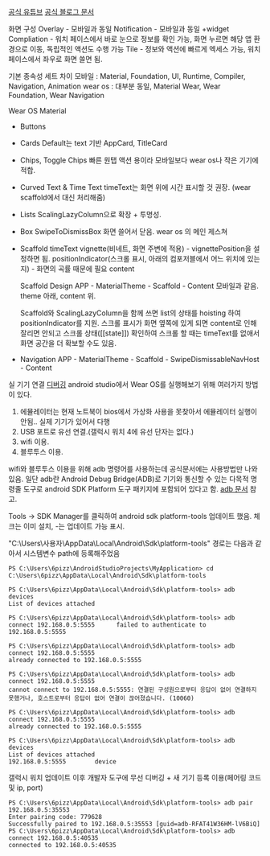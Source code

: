 
[공식 유튜브](https://www.youtube.com/watch?v=B7D3G6tC9n0)
[공식 블로그 문서](https://android-developers.googleblog.com/2021/10/compose-for-wear-os-now-in-developer.html)

화면 구성
Overlay - 모바일과 동일
Notification - 모바일과 동일
+widget
Compliation - 워치 페이스에서 바로 눈으로 정보를 확인 가능, 화면 누르면 해당 앱 환경으로 이동, 독립적인 액션도 수행 가능
Tile - 정보와 액션에 빠르게 엑세스 가능, 워치 페이스에서 좌우로 화면 쓸면 됨.


기본 종속성 세트 차이
모바일 : Material, Foundation, UI, Runtime, Compiler, Navigation, Animation 
wear os : 대부분 동일, Material Wear, Wear Foundation, Wear Navigation 


Wear OS Material
- Buttons
- Cards
	Default는 text 기반
	AppCard, TitleCard
- Chips, Toggle Chips
	빠른 원탭 액션 용이라 모바일보다 wear os나 작은 기기에 적합.
- Curved Text & Time Text
	timeText는 화면 위에 시간 표시할 것 권장. (wear scaffold에서 대신 처리해줌)
- Lists
	ScalingLazyColumn으로 확장 + 투명성.
- Box
	SwipeToDismissBox 화면 쓸어서 닫음. wear os 의 메인 제스쳐
- Scaffold
	timeText
	vignette(비네트, 화면 주변에 적용) - vignettePosition을 설정하면 됨.
	positionIndicator(스크롤 표시, 아래의 컴포저블에서 어느 위치에 있는지) - 화면의 곡률 때문에 필요 
	content

	Scaffold Design
	APP - MaterialTheme - Scaffold - Content
	모바일과 같음. theme 아래, content 위.
	
	Scaffold와 ScalingLazyColumn을 함께 쓰면 list의 상태를 hoisting 하여 positionIndicator를 지원.
	스크롤 표시가 화면 옆쪽에 있게 되면 content로 인해 잘리면 안되고 스크롤 상태([[state]]) 확인하여 스크롤 할 때는 timeText를 없애서 화면 공간을 더 확보할 수도 있음.

- Navigation
	APP - MaterialTheme - Scaffold - SwipeDismissableNavHost - Content



실 기기 연결 [디버깅](https://developer.android.com/training/wearables/apps/debugging?hl=ko)
android studio에서 Wear OS를 실행해보기 위해 여러가지 방법이 있다.
1. 에뮬레이터는 현재 노트북이 bios에서 가상화 사용을 못찾아서 에뮬레이터 실행이 안됨..
	실제 기기가 있어서 다행
2. USB 포트로 유선 연결.(갤럭시 워치 4에 유선 단자는 없다.)  
3. wifi 이용. 
4. 블루투스 이용.

wifi와 블루투스 이용을 위해 adb 명령어를 사용하는데 공식문서에는 사용방법만 나와 있음.
일단 adb란 Android Debug Bridge(ADB)로 기기와 통신할 수 있는 다목적 명령줄 도구로 android SDK Platform 도구 패키지에 포함되어 있다고 함. [adb 문서](https://developer.android.com/studio/command-line/adb?hl=ko) 참고.

Tools -> SDK Manager를 클릭하여 android sdk platform-tools 업데이트 했음.
체크는 이미 설치, -는 업데이트 가능 표시.

"C:\Users\사용자\AppData\Local\Android\Sdk\platform-tools" 경로는 다음과 같아서 시스템변수 path에 등록해주었음

```
PS C:\Users\6pizz\AndroidStudioProjects\MyApplication> cd C:\Users\6pizz\AppData\Local\Android\Sdk\platform-tools

PS C:\Users\6pizz\AppData\Local\Android\Sdk\platform-tools> adb devices
List of devices attached

PS C:\Users\6pizz\AppData\Local\Android\Sdk\platform-tools> adb connect 192.168.0.5:5555      failed to authenticate to 192.168.0.5:5555

PS C:\Users\6pizz\AppData\Local\Android\Sdk\platform-tools> adb connect 192.168.0.5:5555
already connected to 192.168.0.5:5555

PS C:\Users\6pizz\AppData\Local\Android\Sdk\platform-tools> adb connect 192.168.0.5:5555
cannot connect to 192.168.0.5:5555: 연결된 구성원으로부터 응답이 없어 연결하지 못했거나, 호스트로부터 응답이 없어 연결이 끊어졌습니다. (10060)

PS C:\Users\6pizz\AppData\Local\Android\Sdk\platform-tools> adb connect 192.168.0.5:5555
already connected to 192.168.0.5:5555

PS C:\Users\6pizz\AppData\Local\Android\Sdk\platform-tools> adb devices
List of devices attached
192.168.0.5:5555        device

```


갤럭시 워치 업데이트 이후 개발자 도구에 무선 디버깅 + 새 기기 등록 이용(페어링 코드 및 ip, port) 
```
PS C:\Users\6pizz\AppData\Local\Android\Sdk\platform-tools> adb pair 192.168.0.5:35553   
Enter pairing code: 779628
Successfully paired to 192.168.0.5:35553 [guid=adb-RFAT41W36HM-lV6BiQ]
PS C:\Users\6pizz\AppData\Local\Android\Sdk\platform-tools> adb connect 192.168.0.5:40535
connected to 192.168.0.5:40535
```
